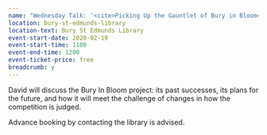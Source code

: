 ```yaml
---
name: "Wednesday Talk: '<cite>Picking Up the Gauntlet of Bury in Bloom</cite>', by David Irvine"
location: bury-st-edmunds-library
location-text: Bury St Edmunds Library
event-start-date: 2020-02-19
event-start-time: 1100
event-end-time: 1200
event-ticket-price: free
breadcrumb: y
---
```


David will discuss the Bury In Bloom project: its past successes, its plans for the future, and how it will meet the challenge of changes in how the competition is judged.

Advance booking by contacting the library is advised.
